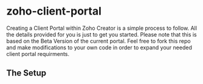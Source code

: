 # zoho-client-portal
Creating a Client Portal within Zoho Creator is a simple process to follow. All the details provided for you is just to get you started.
Please note that this is based on the Beta Version of the current portal. Feel free to fork this repo and make modifications to your own code in order to expand your needed client portal requirments. 

## The Setup
